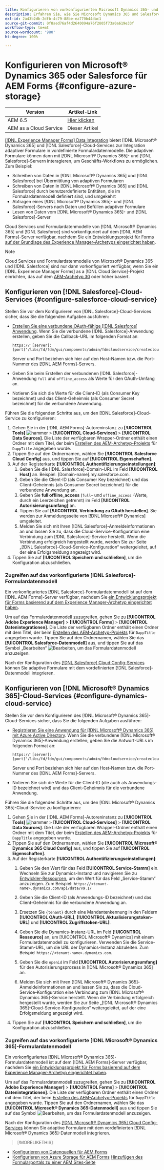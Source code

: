 ```yaml
---
title: Konfigurieren von vorkonfigurierten Microsoft Dynamics 365- und Salesforce-Formulardatenmodellen für adaptive Formulare
description: Erfahren Sie, wie Sie Microsoft Dynamics 365 und Salesforce mit adaptiven Formularen integrieren.
exl-id: 2a43b2db-2dfb-4c79-88be-ea770b44dac1
source-git-commit: 0f8aed76af4d2640094a76f2805f73a0a619e33f
workflow-type: tm+mt
source-wordcount: '980'
ht-degree: 100%

---
```


# Konfigurieren von Microsoft® Dynamics 365 oder Salesforce für AEM Forms {#configure-azure-storage}

| Version | Artikel-Link |
| -------- | ---------------------------- |
| AEM 6.5 | [Hier klicken](https://experienceleague.adobe.com/docs/experience-manager-65/forms/form-data-model/oauth2-client-credentials-flow-for-server-to-server-integration.html?lang=de) |
| AEM as a Cloud Service | Dieser Artikel |

[[!DNL Experience Manager Forms] Data Integration](data-integration.md) bietet [!DNL Microsoft® Dynamics 365] und [!DNL Salesforce]-Cloud-Services zur Integration adaptiver Formulare in vordefinierte Formulardatenmodelle. Die adaptiven Formulare können dann mit [!DNL Microsoft® Dynamics 365]- und [!DNL Salesforce]-Servern interagieren, um Geschäfts-Workflows zu ermöglichen. Zum Beispiel:

* Schreiben von Daten in [!DNL Microsoft® Dynamics 365] und [!DNL Salesforce] bei Übermittlung von adaptiven Formularen
* Schreiben von Daten in [!DNL Microsoft® Dynamics 365] und [!DNL Salesforce] durch benutzerdefinierte Entitäten, die im Formulardatenmodell definiert sind, und umgekehrt
* Abfragen eines [!DNL Microsoft® Dynamics 365]- und [!DNL Salesforce]-Servers nach Daten und Befüllen adaptiver Formulare
* Lesen von Daten vom [!DNL Microsoft® Dynamics 365]- und [!DNL Salesforce]-Server

Cloud Services und Formulardatenmodelle von [!DNL Microsoft® Dynamics 365] und [!DNL Salesforce] sind vorkonfiguriert auf dem [!DNL AEM Forms]-Server verfügbar, nachdem Sie [ein Entwicklungsprojekt für Forms auf der Grundlage des Experience Manager-Archetyps eingerichtet haben](setup-local-development-environment.md#forms-cloud-service-local-development-environment).

>[!NOTE]
>
>Cloud Services und Formulardatenmodelle von Microsoft® Dynamics 365 und [!DNL Salesforce] sind nur dann vorkonfiguriert verfügbar, wenn Sie ein [!DNL Experience Manager Forms] as a [!DNL Cloud Service]-Projekt einrichten, das auf dem [AEM-Archetyp 30](https://github.com/adobe/aem-project-archetype/releases/tag/aem-project-archetype-30) oder höher basiert.

## Konfigurieren von [!DNL Salesforce]-Cloud-Services {#configure-salesforce-cloud-service}

Stellen Sie vor dem Konfigurieren von [!DNL Salesforce]-Cloud-Services sicher, dass Sie die folgenden Aufgaben ausführen:

* [Erstellen Sie eine verbundene OAuth-fähige  [!DNL Salesforce] Anwendung](https://help.salesforce.com/s/articleView?id=sf.connected_app_create_api_integration.htm&amp;type=5). Wenn Sie die verbundene [!DNL Salesforce]-Anwendung erstellen, geben Sie die Callback-URL im folgenden Format an:

  ```
  https://'[server]:[port]'/libs/fd/fdm/gui/components/admin/fdmcloudservice/createcloudconfigwizard/cloudservices.html
  ```

  Server und Port beziehen sich hier auf den Host-Namen bzw. die Port-Nummer des [!DNL AEM Forms]-Servers.

* Geben Sie beim Erstellen der verbundenen [!DNL Salesforce]-Anwendung `full` und `offline_access` als Werte für den OAuth-Umfang an.

* Notieren Sie sich die Werte für die Client-ID (als Consumer Key bezeichnet) und das Client-Geheimnis (als Consumer Secret bezeichnet) für die verbundene Anwendung.

Führen Sie die folgenden Schritte aus, um den [!DNL Salesforce]-Cloud-Service zu konfigurieren:

1. Gehen Sie in der [!DNL AEM Forms]-Autoreninstanz zu **[!UICONTROL Tools]** ![hammer](assets/hammer.png) > **[!UICONTROL Cloud-Services]** > **[!UICONTROL Data Sources]**. Die Liste der verfügbaren Wrapper-Ordner enthält einen Ordner mit dem Titel, der beim [Erstellen des AEM-Archetyp-Projekts](setup-local-development-environment.md#forms-cloud-service-local-development-environment) für `DappTitle` angegeben wurde.
1. Tippen Sie auf den Ordnernamen, wählen Sie **[!UICONTROL Salesforce Cloud Config]** aus, und tippen Sie auf **[!UICONTROL Eigenschaften]**.
1. Auf der Registerkarte **[!UICONTROL Authentifizierungseinstellungen]**:
   1. Geben Sie die [!DNL Salesforce]-Domain-URL im Feld **[!UICONTROL Host]** an. Beispiel: [Domain-name].my.salesforce.com.
   1. Geben Sie die Client-ID (als Consumer Key bezeichnet) und das Client-Geheimnis (als Consumer Secret bezeichnet) für die verbundene Anwendung an.
   1. Geben Sie **full offline_access** (`full`- und `offine_access` -Werte, durch ein Leerzeichen getrennt) im Feld **[!UICONTROL Autorisierungsumfang]** an.
   1. Tippen Sie auf **[!UICONTROL Verbindung zu OAuth herstellen]**. Sie werden zur Anmeldungsseite von [!DNL Microsoft® Dynamics] umgeleitet.
   1. Melden Sie sich mit Ihren [!DNL Salesforce]-Anmeldeinformationen an und lassen Sie zu, dass die Cloud-Service-Konfiguration eine Verbindung zum [!DNL Salesforce]-Service herstellt. Wenn die Verbindung erfolgreich hergestellt wurde, werden Sie zur Seite „[!DNL Salesforce]-Cloud-Service-Konfiguration“ weitergeleitet, auf der eine Erfolgsmeldung angezeigt wird.
1. Tippen Sie auf **[!UICONTROL Speichern und schließen]**, um die Konfiguration abzuschließen.

### Zugreifen auf das vorkonfigurierte [!DNL Salesforce]-Formulardatenmodell

Ein vorkonfiguriertes [!DNL Salesforce]-Formulardatenmodell ist auf dem [!DNL AEM Forms]-Server verfügbar, nachdem Sie [ein Entwicklungsprojekt für Forms basierend auf dem Experience Manager-Archetyp eingerichtet haben](setup-local-development-environment.md#forms-cloud-service-local-development-environment).

Um auf das Formulardatenmodell zuzugreifen, gehen Sie zu **[!UICONTROL Adobe Experience Manager]** > **[!UICONTROL Forms]** > **[!UICONTROL Datenintegrationen]**. Die Liste der verfügbaren Ordner enthält einen Ordner mit dem Titel, der beim [Erstellen des AEM-Archetyp-Projekts](setup-local-development-environment.md#forms-cloud-service-local-development-environment) für `DappTitle` angegeben wurde. Tippen Sie auf den Ordnernamen, wählen Sie das **[!UICONTROL Salesforce-Datenmodell]** aus, und tippen Sie auf das Symbol „Bearbeiten“ ![Bearbeiten](assets/edit.png), um das Formulardatenmodell anzuzeigen.

Nach der Konfiguration des [[!DNL Salesforce] Cloud Config-Services](#configure-salesforce-cloud-service) können Sie adaptive Formulare mit dem vordefinierten [!DNL Salesforce]-Datenmodell integrieren.

## Konfigurieren von [!DNL Microsoft® Dynamics 365]-Cloud-Services {#configure-dynamics-cloud-service}

Stellen Sie vor dem Konfigurieren des [!DNL Microsoft® Dynamics 365]-Cloud-Services sicher, dass Sie die folgenden Aufgaben ausführen:

* [Registrieren Sie eine Anwendung für [!DNL Microsoft® Dynamics 365] mit Azure Active Directory](https://docs.microsoft.com/de-de/powerapps/developer/data-platform/walkthrough-register-app-azure-active-directory). Wenn Sie die verbundene [!DNL Microsoft® Dynamics 365]-Anwendung erstellen, geben Sie die Antwort-URLs im folgenden Format an:

  ```
  https://'[server]:[port]'/libs/fd/fdm/gui/components/admin/fdmcloudservice/createcloudconfigwizard/cloudservices.html
  ```

  Server und Port beziehen sich hier auf den Host-Namen bzw. die Port-Nummer des [!DNL AEM Forms]-Servers.

* Notieren Sie sich die Werte für die Client-ID (die auch als Anwendungs-ID bezeichnet wird) und das Client-Geheimnis für die verbundene Anwendung.

Führen Sie die folgenden Schritte aus, um den [!DNL Microsoft® Dynamics 365]-Cloud-Service zu konfigurieren:

1. Gehen Sie in der [!DNL AEM Forms]-Autoreninstanz zu **[!UICONTROL Tools]** ![hammer](assets/hammer.png) > **[!UICONTROL Cloud-Services]** > **[!UICONTROL Data Sources]**. Die Liste der verfügbaren Wrapper-Ordner enthält einen Ordner mit dem Titel, der beim [Erstellen des AEM-Archetyp-Projekts](setup-local-development-environment.md#forms-cloud-service-local-development-environment) für `DappTitle` angegeben wurde.
1. Tippen Sie auf den Ordnernamen, wählen Sie **[!UICONTROL Microsoft® Dynamics 365 Cloud Config]** aus, und tippen Sie auf **[!UICONTROL Eigenschaften]**.
1. Auf der Registerkarte **[!UICONTROL Authentifizierungseinstellungen]**:
   1. Geben Sie den Wert für das Feld **[!UICONTROL Service-Stamm]** ein. Wechseln Sie zur Dynamics-Instanz und navigieren Sie zu [Entwickler-Ressourcen](https://docs.microsoft.com/de-de/powerapps/developer/data-platform/view-download-developer-resources), um den Wert für das Feld „Service-Stamm“ anzuzeigen. Zum Beispiel: `https://<tenant-name>.dynamics.com/api/data/v9.1/`
   1. Geben Sie die Client-ID (als Anwendungs-ID bezeichnet) und das Client-Geheimnis für die verbundene Anwendung an.
   1. Ersetzen Sie `{tenant}` durch eine Mandantenkennung in den Feldern **[!UICONTROL OAuth-URL]**, **[!UICONTROL Aktualisierungstoken-URL]** und **[!UICONTROL Zugriffstoken-URL]**.
   1. Geben Sie die Dynamics-Instanz-URL im Feld **[!UICONTROL Ressource]** an, um [!UICONTROL Microsoft® Dynamics] mit einem Formulardatenmodell zu konfigurieren. Verwenden Sie die Service-Stamm-URL, um die URL der Dynamics-Instanz abzuleiten. Zum Beispiel `https://<tenant-name>.dynamics.com`.

   1. Geben Sie die `openid` im Feld **[!UICONTROL Autorisierungsumfang]** für den Autorisierungsprozess in [!DNL Microsoft® Dynamics 365] an.
   1. Melden Sie sich mit Ihren [!DNL Microsoft® Dynamics 365]-Anmeldeinformationen an und lassen Sie zu, dass die Cloud-Service-Konfiguration eine Verbindung zum [!DNL Microsoft® Dynamics 365]-Service herstellt. Wenn die Verbindung erfolgreich hergestellt wurde, werden Sie zur Seite „[!DNL Microsoft® Dynamics 365]-Cloud-Service-Konfiguration“ weitergeleitet, auf der eine Erfolgsmeldung angezeigt wird.
1. Tippen Sie auf **[!UICONTROL Speichern und schließen]**, um die Konfiguration abzuschließen.

### Zugreifen auf das vorkonfigurierte [!DNL Microsoft® Dynamics 365]-Formulardatenmodell

Ein vorkonfiguriertes [!DNL Microsoft® Dynamics 365]-Formulardatenmodell ist auf dem [!DNL AEM Forms]-Server verfügbar, nachdem Sie [ein Entwicklungsprojekt für Forms basierend auf dem Experience Manager-Archetyp eingerichtet haben](setup-local-development-environment.md##forms-cloud-service-local-development-environment).

Um auf das Formulardatenmodell zuzugreifen, gehen Sie zu **[!UICONTROL Adobe Experience Manager]** > **[!UICONTROL Forms]** > **[!UICONTROL Datenintegrationen]**. Die Liste der verfügbaren Ordner enthält einen Ordner mit dem Titel, der beim [Erstellen des AEM-Archetyp-Projekts](setup-local-development-environment.md#forms-cloud-service-local-development-environment) für `DappTitle` angegeben wurde. Tippen Sie auf den Ordnernamen, wählen Sie das **[!UICONTROL Microsoft® Dynamics 365-Datenmodell]** aus und tippen Sie auf das Symbol ![Bearbeiten](assets/edit.png), um das Formulardatenmodell anzuzeigen.

Nach der Konfiguration des [[!DNL Microsoft® Dynamics 365] Cloud Config-Services](#configure-dynamics-cloud-service) können Sie adaptive Formulare mit dem vordefinierten [!DNL Microsoft® Dynamics 365]-Datenmodell integrieren.

>[!MORELIKETHIS]
>
* [Konfigurieren von Datenquellen für AEM Forms](/help/forms/configure-data-sources.md)
* [Konfigurieren von Azure Storage für AEM Forms](/help/forms/configure-azure-storage.md)
[Hinzufügen des Formularportals zu einer AEM Sites-Seite](/help/forms/configure-forms-portal.md)
